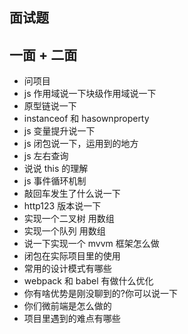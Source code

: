 ## 面试题

## 一面 + 二面

- 问项目
- ‌js 作用域说一下块级作用域说一下
- 原型链说一下
- instanceof 和 hasownproperty
- js 变量提升说一下
- js 闭包说一下，运用到的地方
- js 左右查询
- 说说 this 的理解
- js 事件循环机制
- 敲回车发生了什么说一下
- http123 版本说一下
- 实现一个二叉树 用数组
- 实现一个队列 用数组
- 说一下实现一个 mvvm 框架怎么做
- 闭包在实际项目里的使用
- 常用的设计模式有哪些
- webpack 和 babel 有做什么优化
- 你有啥优势是刚没聊到的?你可以说一下
- 你们微前端是怎么做的
- 项目里遇到的难点有哪些
